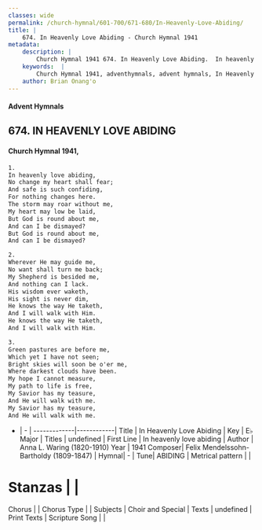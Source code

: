 ```yaml
---
classes: wide
permalink: /church-hymnal/601-700/671-680/In-Heavenly-Love-Abiding/
title: |
    674. In Heavenly Love Abiding - Church Hymnal 1941
metadata:
    description: |
        Church Hymnal 1941 674. In Heavenly Love Abiding.  In heavenly love abiding,  No change my heart shall fear;  And safe is such confiding,  For nothing changes here.  The storm may roar without me,  My heart may low be laid,  But God is round about me,  And can I be dismayed?  But God is round about me,  And can I be dismayed? 
    keywords:  |
        Church Hymnal 1941, adventhymnals, advent hymnals, In Heavenly Love Abiding, In heavenly love abiding. 
    author: Brian Onang'o
---
```


#### Advent Hymnals
## 674. IN HEAVENLY LOVE ABIDING
####  Church Hymnal 1941,

```txt
1.
In heavenly love abiding, 
No change my heart shall fear; 
And safe is such confiding, 
For nothing changes here. 
The storm may roar without me, 
My heart may low be laid, 
But God is round about me, 
And can I be dismayed? 
But God is round about me, 
And can I be dismayed? 

2.
Wherever He may guide me, 
No want shall turn me back; 
My Shepherd is besided me, 
And nothing can I lack. 
His wisdom ever waketh, 
His sight is never dim, 
He knows the way He taketh, 
And I will walk with Him. 
He knows the way He taketh, 
And I will walk with Him. 

3.
Green pastures are before me, 
Which yet I have not seen; 
Bright skies will soon be o'er me, 
Where darkest clouds have been. 
My hope I cannot measure, 
My path to life is free, 
My Savior has my teasure, 
And He will walk with me. 
My Savior has my teasure, 
And He will walk with me.

```

- |   -  |
-------------|------------|
Title | In Heavenly Love Abiding |
Key | E♭ Major |
Titles | undefined |
First Line | In heavenly love abiding |
Author | Anna L. Waring (1820-1910)
Year | 1941
Composer| Felix Mendelssohn-Bartholdy (1809-1847) |
Hymnal|  - |
Tune| ABIDING |
Metrical pattern | |
# Stanzas |  |
Chorus |  |
Chorus Type |  |
Subjects | Choir and Special |
Texts | undefined |
Print Texts | 
Scripture Song |  |
    
